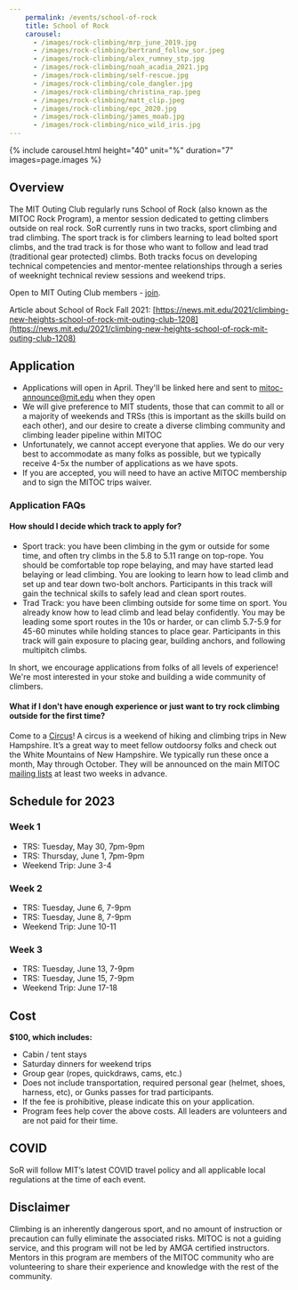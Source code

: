 ```yaml
---
    permalink: /events/school-of-rock
    title: School of Rock
    carousel:
      - /images/rock-climbing/mrp_june_2019.jpg
      - /images/rock-climbing/bertrand_follow_sor.jpeg
      - /images/rock-climbing/alex_rumney_stp.jpg
      - /images/rock-climbing/noah_acadia_2021.jpg
      - /images/rock-climbing/self-rescue.jpg
      - /images/rock-climbing/cole_dangler.jpg
      - /images/rock-climbing/christina_rap.jpeg
      - /images/rock-climbing/matt_clip.jpeg
      - /images/rock-climbing/epc_2020.jpg
      - /images/rock-climbing/james_moab.jpg
      - /images/rock-climbing/nico_wild_iris.jpg
---
```

{% include carousel.html height="40" unit="%" duration="7" images=page.images %}

## Overview

The MIT Outing Club regularly runs School of Rock (also known as the MITOC Rock Program), a mentor session dedicated to getting climbers outside on real rock. SoR currently runs in two tracks, sport climbing and trad climbing. The sport track is for climbers learning to lead bolted sport climbs, and the trad track is for those who want to follow and lead trad (traditional gear protected) climbs. Both tracks focus on developing technical competencies and mentor-mentee relationships through a series of weeknight technical review sessions and weekend trips.

Open to MIT Outing Club members - [join](/join).

Article about School of Rock Fall 2021: [https://news.mit.edu/2021/climbing-new-heights-school-of-rock-mit-outing-club-1208](https://news.mit.edu/2021/climbing-new-heights-school-of-rock-mit-outing-club-1208)

## Application
- Applications will open in April. They'll be linked here and sent to mitoc-announce@mit.edu when they open
- We will give preference to MIT students, those that can commit to all or a majority of weekends and TRSs (this is important as the skills build on each other), and our desire to create a diverse climbing community and climbing leader pipeline within MITOC
- Unfortunately, we cannot accept everyone that applies. We do our very best to accommodate as many folks as possible, but we typically receive 4-5x the number of applications as we have spots.
- If you are accepted, you will need to have an active MITOC membership and to sign the MITOC trips waiver.

### Application FAQs
#### How should I decide which track to apply for? 
- Sport track: you have been climbing in the gym or outside for some time, and often try climbs in the 5.8 to 5.11 range on top-rope. You should be comfortable top rope belaying, and may have started lead belaying or lead climbing. You are looking to learn how to lead climb and set up and tear down two-bolt anchors. Participants in this track will gain the technical skills to safely lead and clean sport routes. 
- Trad Track: you have been climbing outside for some time on sport. You already know how to lead climb and lead belay confidently. You may be leading some sport routes in the 10s or harder, or can climb 5.7-5.9 for 45-60 minutes while holding stances to place gear. Participants in this track will gain exposure to placing gear, building anchors, and following multipitch climbs.

In short, we encourage applications from folks of all levels of experience! We're most interested in your stoke and building a wide community of climbers.
#### What if I don't have enough experience or just want to try rock climbing outside for the first time?
Come to a [Circus](/events/circus)! A circus is a weekend of hiking and climbing trips in New Hampshire. It’s a great way to meet fellow outdoorsy folks and check out the White Mountains of New Hampshire. We typically run these once a month, May through October. They will be announced on the main MITOC [mailing lists](/mailing-lists) at least two weeks in advance.

## Schedule for 2023
### Week 1
- TRS: Tuesday, May 30, 7pm-9pm
- TRS: Thursday, June 1, 7pm-9pm
- Weekend Trip: June 3-4

### Week 2
- TRS: Tuesday, June 6, 7-9pm
- TRS: Tuesday, June 8, 7-9pm
- Weekend Trip: June 10-11

### Week 3
- TRS: Tuesday, June 13, 7-9pm
- TRS: Tuesday, June 15, 7-9pm
- Weekend Trip: June 17-18

## Cost
**$100, which includes:**
- Cabin / tent stays
- Saturday dinners for weekend trips
- Group gear (ropes, quickdraws, cams, etc.)
- Does not include transportation, required personal gear (helmet, shoes, harness, etc), or Gunks passes for trad participants. 
- If the fee is prohibitive, please indicate this on your application.
- Program fees help cover the above costs. All leaders are volunteers and are not paid for their time.

## COVID
SoR will follow MIT’s latest COVID travel policy and all applicable local regulations at the time of each event.

## Disclaimer
Climbing is an inherently dangerous sport, and no amount of instruction or precaution can fully eliminate the associated risks. MITOC is not a guiding service, and this program will not be led by AMGA certified instructors. Mentors in this program are members of the MITOC community who are volunteering to share their experience and knowledge with the rest of the community.
